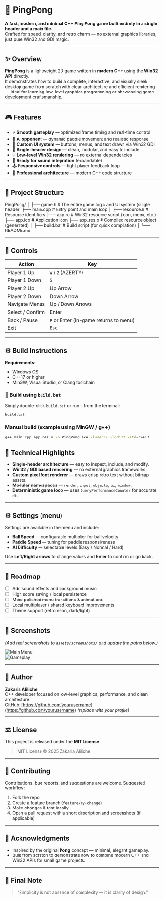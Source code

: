 # 🏓 PingPong  

**A fast, modern, and minimal C++ Ping Pong game built entirely in a single header and a main file.**  
Crafted for speed, clarity, and retro charm — no external graphics libraries, just pure Win32 and GDI magic.

---

## ✨ Overview  

**PingPong** is a lightweight 2D game written in **modern C++** using the **Win32 API** directly.  
It demonstrates how to build a complete, interactive, and visually sleek desktop game from scratch with clean architecture and efficient rendering — ideal for learning low-level graphics programming or showcasing game development craftsmanship.

---

## 🎮 Features  

- ⚡ **Smooth gameplay** — optimized frame timing and real-time control  
- 🧠 **AI opponent** — dynamic paddle movement and realistic response  
- 🎨 **Custom UI system** — buttons, menus, and text drawn via Win32 GDI  
- 🧩 **Single-header design** — clean, modular, and easy to include  
- 💡 **Low-level Win32 rendering** — no external dependencies  
- 🎵 **Ready for sound integration** (expandable)  
- 🕹️ **Responsive controls** — tight player feedback loop  
- 🌈 **Professional architecture** — modern C++ code structure  

---

## 🧱 Project Structure  

PingPong/
│
├── game.h # The entire game logic and UI system (single header)
├── main.cpp # Entry point and main loop
│
├── resource.h # Resource identifiers
├── app.rc # Win32 resource script (icon, menu, etc.)
├── app.ico # Application icon
├── app_res.o # Compiled resource object (generated)
│
├── build.bat # Build script (for quick compilation)
│
└── README.md


---

## 🧠 Controls

| Action       | Key                |
|--------------|--------------------|
| Player 1 Up  | `W` / `Z` (AZERTY) |
| Player 1 Down | `S`               |
| Player 2 Up  | Up Arrow           |
| Player 2 Down | Down Arrow         |
| Navigate Menus | Up / Down Arrows  |
| Select / Confirm | Enter            |
| Back / Pause | `P` or Enter (in-game returns to menu) |
| Exit         | `Esc`              |

---

## ⚙️ Build Instructions  

**Requirements:**
- Windows OS  
- C++17 or higher  
- MinGW, Visual Studio, or Clang toolchain  

### 🧩 Build using `build.bat`
Simply double-click `build.bat` or run it from the terminal:
```bash
build.bat
```

### Manual build (example using MinGW / g++)
```bash
g++ main.cpp app_res.o -o PingPong.exe -luser32 -lgdi32 -std=c++17
```

## 🧭 Technical Highlights

- **Single-header architecture** — easy to inspect, include, and modify.  
- **Win32 / GDI based rendering** — no external graphics frameworks.  
- **Custom pixel font renderer** — draws crisp retro text without bitmap assets.  
- **Modular namespaces** — `render`, `input`, `objects`, `ui`, `window`.  
- **Deterministic game loop** — uses `QueryPerformanceCounter` for accurate `dt`.  

---

## ⚙ Settings (menu)

Settings are available in the menu and include:

- **Ball Speed** — configurable multiplier for ball velocity  
- **Paddle Speed** — tuning for paddle responsiveness  
- **AI Difficulty** — selectable levels (Easy / Normal / Hard)  

Use **Left/Right arrows** to change values and **Enter** to confirm or go back.

---

## 🧩 Roadmap

- [ ] Add sound effects and background music  
- [ ] High score saving / local persistence  
- [ ] More polished menu transitions & animations  
- [ ] Local multiplayer / shared keyboard improvements  
- [ ] Theme support (retro neon, dark/light)  

---

## 📸 Screenshots

*(Add real screenshots to `assets/screenshots/` and update the paths below.)*

![Main Menu](assets/screenshots/menu.png)  
![Gameplay](assets/screenshots/gameplay.gif)  

---

## 👤 Author

**Zakaria Aliliche**  
C++ developer focused on low-level graphics, performance, and clean architecture.  
GitHub: [https://github.com/yourusername](https://github.com/yourusername) *(replace with your profile)*  

---

## ⚖️ License

This project is released under the **MIT License**.

> MIT License © 2025 Zakaria Aliliche

---

## 💬 Contributing

Contributions, bug reports, and suggestions are welcome. Suggested workflow:

1. Fork the repo  
2. Create a feature branch (`feature/my-change`)  
3. Make changes & test locally  
4. Open a pull request with a short description and screenshots (if applicable)

---

## 🧠 Acknowledgments

- Inspired by the original **Pong** concept — minimal, elegant gameplay.  
- Built from scratch to demonstrate how to combine modern C++ and Win32 APIs for small game projects.

---

## 🏁 Final Note

> “Simplicity is not absence of complexity — it is clarity of design.”

